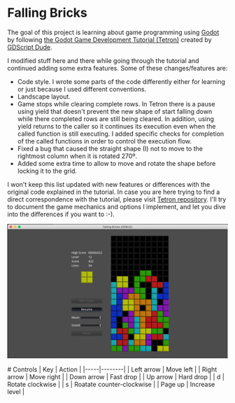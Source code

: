 # Falling Bricks

The goal of this project is learning about game programming using
[Godot](https://godotengine.org/) by following
[the Godot Game Development Tutorial (Tetron)](https://www.youtube.com/playlist?list=PLFTE4-k_Qh3tfkbsapJdRBmU0Y8gze_dl)
created by [GDScript Dude](https://www.youtube.com/channel/UCQs0i6vKISElM6mh7OzLouQ).

I modified stuff here and there while going through the tutorial and continued
adding some extra features. Some of these changes/features are:
* Code style. I wrote some parts of the code differently either for
  learning or just because I used different conventions.
* Landscape layout.
* Game stops while clearing complete rows. In Tetron there is a pause using
  yield that doesn't prevent the new shape of start falling down while there
  completed rows are still being cleared. In addition, using yield returns to
  the caller so it continues its execution even when the called function is
  still executing. I added specific checks for completion of the called
  functions in order to control the execution flow.
* Fixed a bug that caused the straight shape (I) not to move to the rightmost
  column when it is rotated 270º.
* Added some extra time to allow to move and rotate the shape before locking
  it to the grid.

I won't keep this list updated with new features or differences with the
original code explained in the tutorial. In case you are here trying to find a direct correspondence with the tutorial, please visit
[Tetron repository](https://github.com/andrew-wilkes/tetron).
I'll try to document the game mechanics and options I implement, and let you
dive into the differences if you want to :-).

![Falling Bricks](docs/falling_bricks.png)


# Controls
| Key | Action |
|-----|--------|
| Left arrow | Move left |
| Right arrow | Move right |
| Down arrow | Fast drop |
| Up arrow | Hard drop |
| d | Rotate clockwise |
| s | Roatate counter-clockwise |
| Page up | Increase level |
